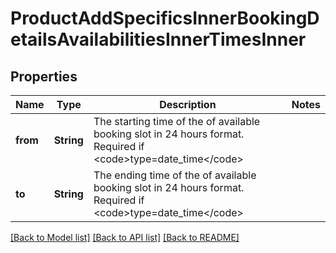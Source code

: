 # ProductAddSpecificsInnerBookingDetailsAvailabilitiesInnerTimesInner

## Properties
Name | Type | Description | Notes
------------ | ------------- | ------------- | -------------
**from** | **String** | The starting time of the of available booking slot in 24 hours format. Required if &lt;code&gt;type&#x3D;date_time&lt;/code&gt; | 
**to** | **String** | The ending time of the of available booking slot in 24 hours format. Required if &lt;code&gt;type&#x3D;date_time&lt;/code&gt; | 

[[Back to Model list]](../README.md#documentation-for-models) [[Back to API list]](../README.md#documentation-for-api-endpoints) [[Back to README]](../README.md)


